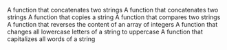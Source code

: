 A function that concatenates two strings
A function that concatenates two strings
A function that copies a string
A function that compares two strings
A function that reverses the content of an array of integers
A function that changes all lowercase letters of a string to uppercase
A function that capitalizes all words of a string
